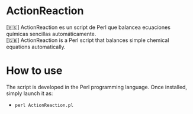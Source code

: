 # ActionReaction
[🇪🇸] ActionReaction es un script de Perl que balancea ecuaciones químicas sencillas automáticamente. <br>
[🇬🇧] ActionReaction is a Perl script that balances simple chemical equations automatically.

# How to use
The script is developed in the Perl programming language. Once installed, simply launch it as:
- `perl ActionReaction.pl`
